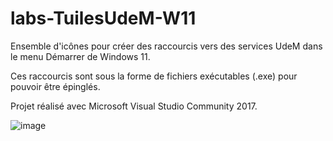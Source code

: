 # labs-TuilesUdeM-W11

Ensemble d'icônes pour créer des raccourcis vers des services UdeM dans le
menu Démarrer de Windows 11.

Ces raccourcis sont sous la forme de fichiers exécutables (.exe) pour pouvoir
être épinglés.

Projet réalisé avec Microsoft Visual Studio Community 2017.

![image](https://user-images.githubusercontent.com/36932970/172717385-b29a3d79-5981-4663-bb07-bc408c41112c.png)
